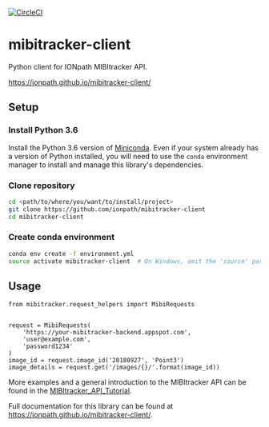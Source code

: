 [![CircleCI](https://circleci.com/gh/ionpath/mibitracker-client.svg?style=svg&circle-token=e798611a4abf9f2503a532c8ad5fd02d849d85a0)](https://circleci.com/gh/ionpath/mibitracker-client)

# mibitracker-client

Python client for IONpath MIBItracker API.

https://ionpath.github.io/mibitracker-client/

## Setup

### Install Python 3.6
Install the Python 3.6 version of [Miniconda](https://conda.io/miniconda.html).
Even if your system already has a version of Python installed, you will need
to use the `conda` environment manager to install and manage this
library's dependencies.

### Clone repository
```bash
cd <path/to/where/you/want/to/install/project>
git clone https://github.com/ionpath/mibitracker-client
cd mibitracker-client
```

### Create conda environment
```bash
conda env create -f environment.yml
source activate mibitracker-client  # On Windows, omit the 'source' part
```

## Usage
```
from mibitracker.request_helpers import MibiRequests


request = MibiRequests(
    'https://your-mibitracker-backend.appspot.com',
    'user@example.com',
    'password1234'
)
image_id = request.image_id('20180927', 'Point3')
image_details = request.get('/images/{}/'.format(image_id))
```

More examples and a general introduction to the MIBItracker API can be found
in the [MIBItracker_API_Tutorial](MIBItracker_API_Tutorial.ipynb).

Full documentation for this library can be found at
https://ionpath.github.io/mibitracker-client/.